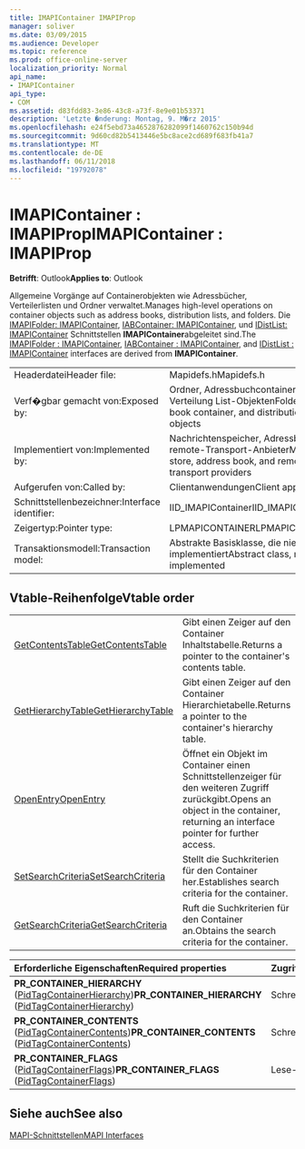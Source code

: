 ```yaml
---
title: IMAPIContainer IMAPIProp
manager: soliver
ms.date: 03/09/2015
ms.audience: Developer
ms.topic: reference
ms.prod: office-online-server
localization_priority: Normal
api_name:
- IMAPIContainer
api_type:
- COM
ms.assetid: d83fdd83-3e86-43c8-a73f-8e9e01b53371
description: 'Letzte �nderung: Montag, 9. M�rz 2015'
ms.openlocfilehash: e24f5ebd73a4652876282099f1460762c150b94d
ms.sourcegitcommit: 9d60cd82b5413446e5bc8ace2cd689f683fb41a7
ms.translationtype: MT
ms.contentlocale: de-DE
ms.lasthandoff: 06/11/2018
ms.locfileid: "19792078"
---
```

# <a name="imapicontainer--imapiprop"></a><span data-ttu-id="6a172-103">IMAPIContainer : IMAPIProp</span><span class="sxs-lookup"><span data-stu-id="6a172-103">IMAPIContainer : IMAPIProp</span></span>

  
  
<span data-ttu-id="6a172-104">**Betrifft**: Outlook</span><span class="sxs-lookup"><span data-stu-id="6a172-104">**Applies to**: Outlook</span></span> 
  
<span data-ttu-id="6a172-105">Allgemeine Vorgänge auf Containerobjekten wie Adressbücher, Verteilerlisten und Ordner verwaltet.</span><span class="sxs-lookup"><span data-stu-id="6a172-105">Manages high-level operations on container objects such as address books, distribution lists, and folders.</span></span> <span data-ttu-id="6a172-106">Die [IMAPIFolder: IMAPIContainer](imapifolderimapicontainer.md), [IABContainer: IMAPIContainer](iabcontainerimapicontainer.md), und [IDistList: IMAPIContainer](idistlistimapicontainer.md) Schnittstellen **IMAPIContainer**abgeleitet sind.</span><span class="sxs-lookup"><span data-stu-id="6a172-106">The [IMAPIFolder : IMAPIContainer](imapifolderimapicontainer.md), [IABContainer : IMAPIContainer](iabcontainerimapicontainer.md), and [IDistList : IMAPIContainer](idistlistimapicontainer.md) interfaces are derived from **IMAPIContainer**.</span></span>
  
|||
|:-----|:-----|
|<span data-ttu-id="6a172-107">Headerdatei</span><span class="sxs-lookup"><span data-stu-id="6a172-107">Header file:</span></span>  <br/> |<span data-ttu-id="6a172-108">Mapidefs.h</span><span class="sxs-lookup"><span data-stu-id="6a172-108">Mapidefs.h</span></span>  <br/> |
|<span data-ttu-id="6a172-109">Verf�gbar gemacht von:</span><span class="sxs-lookup"><span data-stu-id="6a172-109">Exposed by:</span></span>  <br/> |<span data-ttu-id="6a172-110">Ordner, Adressbuchcontainer und Verteilung List-Objekten</span><span class="sxs-lookup"><span data-stu-id="6a172-110">Folder, address book container, and distribution list objects</span></span>  <br/> |
|<span data-ttu-id="6a172-111">Implementiert von:</span><span class="sxs-lookup"><span data-stu-id="6a172-111">Implemented by:</span></span>  <br/> |<span data-ttu-id="6a172-112">Nachrichtenspeicher, Adressbuch und remote-Transport-Anbieter</span><span class="sxs-lookup"><span data-stu-id="6a172-112">Message store, address book, and remote transport providers</span></span>  <br/> |
|<span data-ttu-id="6a172-113">Aufgerufen von:</span><span class="sxs-lookup"><span data-stu-id="6a172-113">Called by:</span></span>  <br/> |<span data-ttu-id="6a172-114">Clientanwendungen</span><span class="sxs-lookup"><span data-stu-id="6a172-114">Client applications</span></span>  <br/> |
|<span data-ttu-id="6a172-115">Schnittstellenbezeichner:</span><span class="sxs-lookup"><span data-stu-id="6a172-115">Interface identifier:</span></span>  <br/> |<span data-ttu-id="6a172-116">IID_IMAPIContainer</span><span class="sxs-lookup"><span data-stu-id="6a172-116">IID_IMAPIContainer</span></span>  <br/> |
|<span data-ttu-id="6a172-117">Zeigertyp:</span><span class="sxs-lookup"><span data-stu-id="6a172-117">Pointer type:</span></span>  <br/> |<span data-ttu-id="6a172-118">LPMAPICONTAINER</span><span class="sxs-lookup"><span data-stu-id="6a172-118">LPMAPICONTAINER</span></span>  <br/> |
|<span data-ttu-id="6a172-119">Transaktionsmodell:</span><span class="sxs-lookup"><span data-stu-id="6a172-119">Transaction model:</span></span>  <br/> |<span data-ttu-id="6a172-120">Abstrakte Basisklasse, die nie implementiert</span><span class="sxs-lookup"><span data-stu-id="6a172-120">Abstract class, never implemented</span></span>  <br/> |
   
## <a name="vtable-order"></a><span data-ttu-id="6a172-121">Vtable-Reihenfolge</span><span class="sxs-lookup"><span data-stu-id="6a172-121">Vtable order</span></span>

|||
|:-----|:-----|
|[<span data-ttu-id="6a172-122">GetContentsTable</span><span class="sxs-lookup"><span data-stu-id="6a172-122">GetContentsTable</span></span>](imapicontainer-getcontentstable.md) <br/> |<span data-ttu-id="6a172-123">Gibt einen Zeiger auf den Container Inhaltstabelle.</span><span class="sxs-lookup"><span data-stu-id="6a172-123">Returns a pointer to the container's contents table.</span></span>  <br/> |
|[<span data-ttu-id="6a172-124">GetHierarchyTable</span><span class="sxs-lookup"><span data-stu-id="6a172-124">GetHierarchyTable</span></span>](imapicontainer-gethierarchytable.md) <br/> |<span data-ttu-id="6a172-125">Gibt einen Zeiger auf den Container Hierarchietabelle.</span><span class="sxs-lookup"><span data-stu-id="6a172-125">Returns a pointer to the container's hierarchy table.</span></span>  <br/> |
|[<span data-ttu-id="6a172-126">OpenEntry</span><span class="sxs-lookup"><span data-stu-id="6a172-126">OpenEntry</span></span>](imapicontainer-openentry.md) <br/> |<span data-ttu-id="6a172-127">Öffnet ein Objekt im Container einen Schnittstellenzeiger für den weiteren Zugriff zurückgibt.</span><span class="sxs-lookup"><span data-stu-id="6a172-127">Opens an object in the container, returning an interface pointer for further access.</span></span>  <br/> |
|[<span data-ttu-id="6a172-128">SetSearchCriteria</span><span class="sxs-lookup"><span data-stu-id="6a172-128">SetSearchCriteria</span></span>](imapicontainer-setsearchcriteria.md) <br/> |<span data-ttu-id="6a172-129">Stellt die Suchkriterien für den Container her.</span><span class="sxs-lookup"><span data-stu-id="6a172-129">Establishes search criteria for the container.</span></span>  <br/> |
|[<span data-ttu-id="6a172-130">GetSearchCriteria</span><span class="sxs-lookup"><span data-stu-id="6a172-130">GetSearchCriteria</span></span>](imapicontainer-getsearchcriteria.md) <br/> |<span data-ttu-id="6a172-131">Ruft die Suchkriterien für den Container an.</span><span class="sxs-lookup"><span data-stu-id="6a172-131">Obtains the search criteria for the container.</span></span>  <br/> |
   
|<span data-ttu-id="6a172-132">**Erforderliche Eigenschaften**</span><span class="sxs-lookup"><span data-stu-id="6a172-132">**Required properties**</span></span>|<span data-ttu-id="6a172-133">**Zugriff**</span><span class="sxs-lookup"><span data-stu-id="6a172-133">**Access**</span></span>|
|:-----|:-----|
|<span data-ttu-id="6a172-134">**PR_CONTAINER_HIERARCHY** ([PidTagContainerHierarchy](pidtagcontainerhierarchy-canonical-property.md))</span><span class="sxs-lookup"><span data-stu-id="6a172-134">**PR_CONTAINER_HIERARCHY** ([PidTagContainerHierarchy](pidtagcontainerhierarchy-canonical-property.md))</span></span>  <br/> |<span data-ttu-id="6a172-135">Schreibgeschützt.</span><span class="sxs-lookup"><span data-stu-id="6a172-135">Read-only</span></span>  <br/> |
|<span data-ttu-id="6a172-136">**PR_CONTAINER_CONTENTS** ([PidTagContainerContents](pidtagcontainercontents-canonical-property.md))</span><span class="sxs-lookup"><span data-stu-id="6a172-136">**PR_CONTAINER_CONTENTS** ([PidTagContainerContents](pidtagcontainercontents-canonical-property.md))</span></span>  <br/> |<span data-ttu-id="6a172-137">Schreibgeschützt.</span><span class="sxs-lookup"><span data-stu-id="6a172-137">Read-only</span></span>  <br/> |
|<span data-ttu-id="6a172-138">**PR_CONTAINER_FLAGS** ([PidTagContainerFlags](pidtagcontainerflags-canonical-property.md))</span><span class="sxs-lookup"><span data-stu-id="6a172-138">**PR_CONTAINER_FLAGS** ([PidTagContainerFlags](pidtagcontainerflags-canonical-property.md))</span></span>  <br/> |<span data-ttu-id="6a172-139">Lese-/Schreibzugriff</span><span class="sxs-lookup"><span data-stu-id="6a172-139">Read/write</span></span>  <br/> |
   
## <a name="see-also"></a><span data-ttu-id="6a172-140">Siehe auch</span><span class="sxs-lookup"><span data-stu-id="6a172-140">See also</span></span>



[<span data-ttu-id="6a172-141">MAPI-Schnittstellen</span><span class="sxs-lookup"><span data-stu-id="6a172-141">MAPI Interfaces</span></span>](mapi-interfaces.md)

